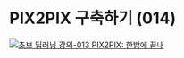 # PIX2PIX 구축하기 (014)
[![초보 딥러닝 강의-013 PIX2PIX: 한방에 끝내](https://i.ytimg.com/vi/TR79NaHtxU0/sddefault.jpg)](https://www.youtube.com/watch?v=TR79NaHtxU0)
